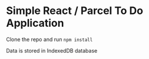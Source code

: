 # Simple React / Parcel To Do Application

Clone the repo and run `npm install`

Data is stored in IndexedDB database
